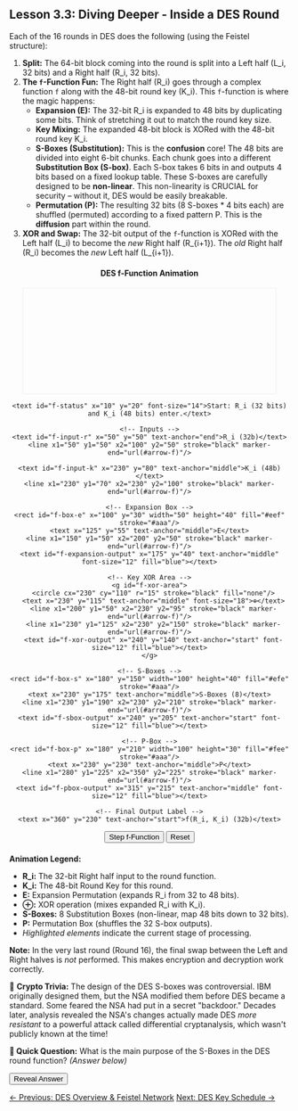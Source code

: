## Lesson 3.3: Diving Deeper - Inside a DES Round

Each of the 16 rounds in DES does the following (using the Feistel structure):

1.  **Split:** The 64-bit block coming into the round is split into a Left half (L_i, 32 bits) and a Right half (R_i, 32 bits).
2.  **The `f`-Function Fun:** The Right half (R_i) goes through a complex function `f` along with the 48-bit round key (K_i). This `f`-function is where the magic happens:
    *   **Expansion (E):** The 32-bit R_i is expanded to 48 bits by duplicating some bits. Think of stretching it out to match the round key size.
    *   **Key Mixing:** The expanded 48-bit block is XORed with the 48-bit round key K_i.
    *   **S-Boxes (Substitution):** This is the **confusion** core! The 48 bits are divided into eight 6-bit chunks. Each chunk goes into a different **Substitution Box (S-box)**. Each S-box takes 6 bits in and outputs 4 bits based on a fixed lookup table. These S-boxes are carefully designed to be **non-linear**. This non-linearity is CRUCIAL for security – without it, DES would be easily breakable.
    *   **Permutation (P):** The resulting 32 bits (8 S-boxes * 4 bits each) are shuffled (permuted) according to a fixed pattern P. This is the **diffusion** part within the round.
3.  **XOR and Swap:** The 32-bit output of the `f`-function is XORed with the Left half (L_i) to become the *new* Right half (R_{i+1}). The *old* Right half (R_i) becomes the *new* Left half (L_{i+1}).

<div style="text-align: center; margin: 20px 0;">
  <h4>DES f-Function Animation</h4>
  <svg id="f-function-svg" width="90%" height="300" viewBox="0 0 600 250" style="border: 1px solid #eee;">
    <defs>
      <marker id="arrow-f" markerWidth="10" markerHeight="10" refX="8" refY="3" orient="auto" markerUnits="strokeWidth">
        <path d="M0,0 L0,6 L9,3 z" fill="#000" />
      </marker>
      <style>
        .highlight {
          stroke: red;
          stroke-width: 2;
        }
      </style>
    </defs>

    <text id="f-status" x="10" y="20" font-size="14">Start: R_i (32 bits) and K_i (48 bits) enter.</text>

    <!-- Inputs -->
    <text id="f-input-r" x="50" y="50" text-anchor="end">R_i (32b)</text>
    <line x1="50" y1="50" x2="100" y2="50" stroke="black" marker-end="url(#arrow-f)"/>

    <text id="f-input-k" x="230" y="80" text-anchor="middle">K_i (48b)</text>
    <line x1="230" y1="70" x2="230" y2="100" stroke="black" marker-end="url(#arrow-f)"/>

    <!-- Expansion Box -->
    <rect id="f-box-e" x="100" y="30" width="50" height="40" fill="#eef" stroke="#aaa"/>
    <text x="125" y="55" text-anchor="middle">E</text>
    <line x1="150" y1="50" x2="200" y2="50" stroke="black" marker-end="url(#arrow-f)"/>
    <text id="f-expansion-output" x="175" y="40" text-anchor="middle" font-size="12" fill="blue"></text>

    <!-- Key XOR Area -->
    <g id="f-xor-area">
      <circle cx="230" cy="110" r="15" stroke="black" fill="none"/>
      <text x="230" y="115" text-anchor="middle" font-size="18">⊕</text>
      <line x1="200" y1="50" x2="230" y2="95" stroke="black" marker-end="url(#arrow-f)"/>
      <line x1="230" y1="125" x2="230" y2="150" stroke="black" marker-end="url(#arrow-f)"/>
      <text id="f-xor-output" x="240" y="140" text-anchor="start" font-size="12" fill="blue"></text>
    </g>

    <!-- S-Boxes -->
    <rect id="f-box-s" x="180" y="150" width="100" height="40" fill="#efe" stroke="#aaa"/>
    <text x="230" y="175" text-anchor="middle">S-Boxes (8)</text>
    <line x1="230" y1="190" x2="230" y2="210" stroke="black" marker-end="url(#arrow-f)"/>
    <text id="f-sbox-output" x="240" y="205" text-anchor="start" font-size="12" fill="blue"></text>

    <!-- P-Box -->
    <rect id="f-box-p" x="180" y="210" width="100" height="30" fill="#fee" stroke="#aaa"/>
    <text x="230" y="230" text-anchor="middle">P</text>
    <line x1="280" y1="225" x2="350" y2="225" stroke="black" marker-end="url(#arrow-f)"/>
    <text id="f-pbox-output" x="315" y="215" text-anchor="middle" font-size="12" fill="blue"></text>

    <!-- Final Output Label -->
    <text x="360" y="230" text-anchor="start">f(R_i, K_i) (32b)</text>

  </svg>
  <div style="margin-top: 10px;">
    <button id="f-step">Step f-Function</button>
    <button id="f-reset">Reset</button>
  </div>
</div>

**Animation Legend:**
*   **R_i:** The 32-bit Right half input to the round function.
*   **K_i:** The 48-bit Round Key for this round.
*   **E:** Expansion Permutation (expands R_i from 32 to 48 bits).
*   **⊕:** XOR operation (mixes expanded R_i with K_i).
*   **S-Boxes:** 8 Substitution Boxes (non-linear, map 48 bits down to 32 bits).
*   **P:** Permutation Box (shuffles the 32 S-box outputs).
*   *Highlighted elements* indicate the current stage of processing.

**Note:** In the very last round (Round 16), the final swap between the Left and Right halves is *not* performed. This makes encryption and decryption work correctly.

📜 **Crypto Trivia:** The design of the DES S-boxes was controversial. IBM originally designed them, but the NSA modified them before DES became a standard. Some feared the NSA had put in a secret "backdoor." Decades later, analysis revealed the NSA's changes actually made DES *more resistant* to a powerful attack called differential cryptanalysis, which wasn't publicly known at the time!

**🤔 Quick Question:** What is the main purpose of the S-Boxes in the DES round function?
*(Answer below)*

<button onclick="revealAnswer('sboxPurposeAnswer', this)">Reveal Answer</button>
<span id="sboxPurposeAnswer" style="display: none;">
*(Answer: To introduce non-linearity (Confusion), making the relationship between the key and the ciphertext complex and resistant to linear attacks.)*
</span>

<div class="page-navigation">
    <a href="ch03_overview.html" class="prev">← Previous: DES Overview & Feistel Network</a>
    <a href="ch03_keyschedule.html" class="next">Next: DES Key Schedule →</a>
</div>

<script src="../scripts/main.js"></script>
<script src="../scripts/f_function_animation.js"></script>
